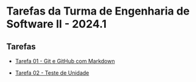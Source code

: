 # Tarefas da Turma de Engenharia de Software II - 2024.1

## Tarefas

* [Tarefa 01 - Git e GitHub com Markdown](https://github.com/flaviogui/eng-software-2/blob/master/tarefas/20241/flaviogui/tarefa01.md)

* [Tarefa 02 - Teste de Unidade](https://github.com/flaviogui/eng-software-2/blob/master/tarefas/20241/flaviogui/tarefa02.md)
